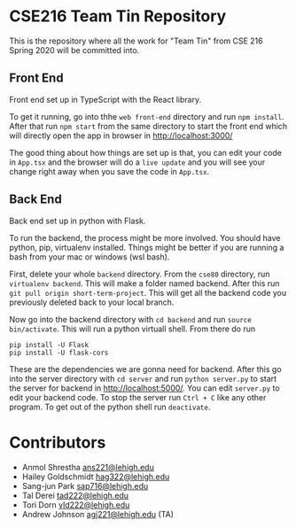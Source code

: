 # CSE216 Team Tin Repository
This is the repository where all the work for "Team Tin" from CSE 216 Spring 2020 will be committed into.

## Front End
Front end set up in TypeScript with the React library.

To get it running, go into thhe `web front-end` directory and run `npm install`.
After that run `npm start` from the same directory to start the front end which
will directly open the app in browser in [http://localhost:3000/](http://localhost:3000/)

The good thing about how things are set up is that, you can edit your code in 
`App.tsx` and the browser will do a `live update` and you will see your change 
right away when you save the code in `App.tsx`.

## Back End
Back end set up in python with Flask.

To run the backend, the process might be more involved. You should have python,
pip, virtualenv installed. Things might be better if you are running a bash from
your mac or windows (wsl bash).

First, delete your whole `backend` directory. From the `cse80` directory, run
`virtualenv backend`. This will make a folder named backend. After this run
`git pull origin short-term-project`. This will get all the backend code you previously
deleted back to your local branch.

Now go into the backend directory with `cd backend` and run `source bin/activate`.
This will run a python virtuall shell. From there do run
```
pip install -U Flask
pip install -U flask-cors
```
These are the dependencies we are gonna need for backend. After this go into the 
server directory with `cd server` and run `python server.py` to start the server
for backend in [http://localhost:5000/](http://localhost:5000/). You can edit 
`server.py` to edit your backend code. To stop the server run `Ctrl + C` like 
any other program. To get out of the python shell run `deactivate`.

# Contributors
- Anmol Shrestha <ans221@lehigh.edu>
- Hailey Goldschmidt <hag322@lehigh.edu>
- Sang-jun Park <sap716@lehigh.edu>
- Tal Derei <tad222@lehigh.edu>
- Tori Dorn <vld222@lehigh.edu>
- Andrew Johnson <agj221@lehigh.edu> (TA)

